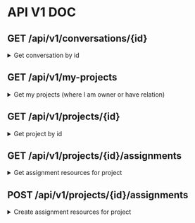 # API V1 DOC

## GET /api/v1/conversations/{id}
<details>
  <summary>Get conversation by id</summary>

  ### Response
  ```json
{
    "conversation":{
        "id":1,
        "name":"Name",
        "conversation_data":{
            "id":1,
            "sheet":"Text",
            "is_for_related_users":true,
            "messages":[
                {
                    "id":1,
                    "message":"test",
                    "user":{
                        "id":1,
                        "username":"user",
                        "is_show_help":false,
                        "is_agreed_with_term":true,
                        "is_check_max_link":true
                    },
                    "date":{"date":"2020-03-17 19:48:34.000000","timezone_type":3,"timezone":"UTC"}
                }
            ],
            "rel_users":[]
        },
        "user": {
              "id":1,
              "username":"user",
              "is_show_help":false,
              "is_agreed_with_term":true,
              "is_check_max_link":true
        },
        "created":"2020-03-17T19:48:33+0000"
    },
    "isOwner":true,
    "canEdit":true,
    "token":"token",
    "userId": 1
}
```
</details>

## GET /api/v1/my-projects
<details>
  <summary>Get my projects (where I am owner or have relation)</summary>
  
  ### Response
  ```json
[
    {
        "id":1,
        "name":"Project Name"
    }
]
```
</details>

## GET /api/v1/projects/{id}
<details>
  <summary>Get project by id</summary>

  ### Response
  ```json
{
    "project": {
        "id": 1,
        "name": "Name",
        "project_data":{
            "id":1,
            "sheet":"Text",
            "is_private":false,
            "is_for_related_users":false,
            "is_all_records":false,
            "rel_users":[
                {
                    "id":1,
                    "user":{
                       "id":1,
                       "username":"user",
                       "is_show_help":false,
                       "is_agreed_with_term":true,
                       "is_check_max_link":true
                    },
                    "read_only":false
                }
            ]
        },
        "user": {
            "id":1,
            "username":"user",
            "is_show_help":false,
            "is_agreed_with_term":true,
            "is_check_max_link":true
        },
        "created":"2020-03-17T19:48:33+0000"
    },
    "resourceInfo": {
        "prjc":"0",
        "lexc":"0",
        "pdfc":"0",
        "telic":"0",
        "linkc":"0",
        "adrc":"0",
        "bookc":"0",
        "convc":"0"
    },
    "isOwner": true
}
```
</details>

## GET /api/v1/projects/{id}/assignments
<details>
  <summary>Get assignment resources for project</summary>

  ### Response
  ```json
[
    {
        "id":1,
        "resourceId":"1",
        "linkedResourceId": "1",
        "coefficient": 0,
        "userId":1
    }
]
```
</details>

## POST /api/v1/projects/{id}/assignments
<details>
  <summary>Create assignment resources for project</summary>

  ### Request
```json
{
  "resourceIds": [1,2]
}
```
  ### Response: code - 201
  ```json
[
    {
        "id":1,
        "resourceId":"1",
        "linkedResourceId": "1",
        "coefficient": 0,
        "userId":1
    }
]
```
</details>